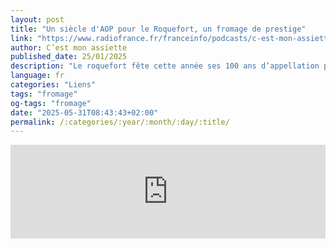 ```yaml
---
layout: post
title: "Un siècle d'AOP pour le Roquefort, un fromage de prestige"
link: "https://www.radiofrance.fr/franceinfo/podcasts/c-est-mon-assiette/un-siecle-d-aop-pour-le-roquefort-un-fromage-de-prestige-8915454"
author: C’est mon assiette
published_date: 25/01/2025
description: "Le roquefort fête cette année ses 100 ans d’appellation protégée. C’est la plus ancienne, en France."
language: fr
categories: "Liens"
tags: "fromage"
og-tags: "fromage"
date: "2025-05-31T08:43:43+02:00"
permalink: /:categories/:year/:month/:day/:title/
---
```


<iframe src="https://embed.radiofrance.fr/franceculture/diffusion/15639138-84f8-4a29-896a-c5b76bec2c0e" frameborder="0" width="100%" height="auto"></iframe>
